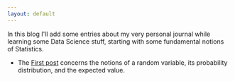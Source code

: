 ```yaml
---
layout: default
---
```


In this blog I'll add some entries about my very personal journal while learning some Data Science stuff, starting with some fundamental notions of Statistics. 


- The [First post](./posts/Erwartungswert.md) concerns the notions of a random variable, its probability distribution, and the expected value.

